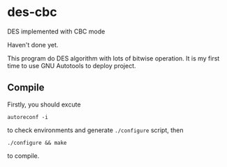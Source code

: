 # des-cbc
DES implemented with CBC mode

Haven't done yet.

This program do DES algorithm with lots of bitwise operation.
It is my first time to use GNU Autotools to deploy project.

## Compile
Firstly, you should excute
```
autoreconf -i
```
to check environments and generate `./configure` script, then
```
./configure && make
```
to compile.
